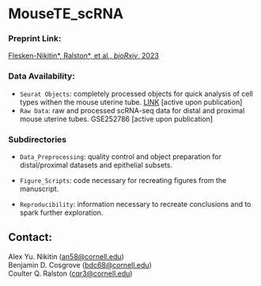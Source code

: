 # MouseTE_scRNA

### Preprint Link:
[Flesken-Nikitin*, Ralston*, et al., _bioRxiv_, 2023](https://doi.org/10.1101/2023.12.12.571315)

### Data Availability:
+  `Seurat Objects`: completely processed objects for quick analysis of cell types withen the mouse uterine tube. [LINK](https://doi.org/10.5061/dryad.t4b8gtj34) [active upon publication]
+  `Raw Data`: raw and processed scRNA-seq data for distal and proximal mouse uterine tubes. GSE252786 [active upon publication]

### Subdirectories
+ `Data_Preprocessing`: quality control and object preparation for distal/proximal datasets and epithelial subsets.

+ `Figure_Scripts`: code necessary for recreating figures from the manuscript.

+ `Reproducibility`: information necessary to recreate conclusions and to spark further exploration.

## Contact:
Alex Yu. Nikitin (an58@cornell.edu) <br>
Benjamin D. Cosgrove (bdc68@cornell.edu) <br>
Coulter Q. Ralston (cqr3@cornell.edu) <br>

